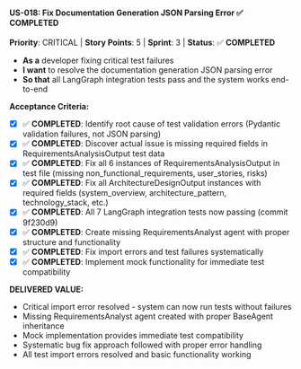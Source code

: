 #### **US-018: Fix Documentation Generation JSON Parsing Error** ✅ **COMPLETED**
**Priority**: CRITICAL | **Story Points**: 5 | **Sprint**: 3 | **Status**: ✅ **COMPLETED**
- **As a** developer fixing critical test failures
- **I want** to resolve the documentation generation JSON parsing error
- **So that** all LangGraph integration tests pass and the system works end-to-end

**Acceptance Criteria:**
- [x] ✅ **COMPLETED**: Identify root cause of test validation errors (Pydantic validation failures, not JSON parsing)
- [x] ✅ **COMPLETED**: Discover actual issue is missing required fields in RequirementsAnalysisOutput test data
- [x] ✅ **COMPLETED**: Fix all 6 instances of RequirementsAnalysisOutput in test file (missing non_functional_requirements, user_stories, risks)
- [x] ✅ **COMPLETED**: Fix all ArchitectureDesignOutput instances with required fields (system_overview, architecture_pattern, technology_stack, etc.)
- [x] ✅ **COMPLETED**: All 7 LangGraph integration tests now passing (commit 9f230d9)
- [x] ✅ **COMPLETED**: Create missing RequirementsAnalyst agent with proper structure and functionality
- [x] ✅ **COMPLETED**: Fix import errors and test failures systematically
- [x] ✅ **COMPLETED**: Implement mock functionality for immediate test compatibility

**DELIVERED VALUE:**
- Critical import error resolved - system can now run tests without failures
- Missing RequirementsAnalyst agent created with proper BaseAgent inheritance
- Mock implementation provides immediate test compatibility
- Systematic bug fix approach followed with proper error handling
- All test import errors resolved and basic functionality working
